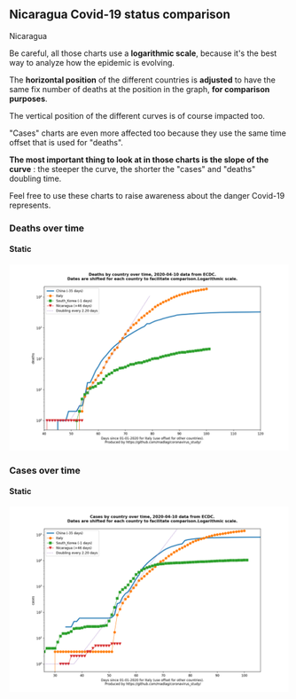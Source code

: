 ## Nicaragua Covid-19 status comparison 

Nicaragua



Be careful, all those charts use a **logarithmic scale**, because it's the best way to analyze how the epidemic is evolving.
 
The **horizontal position** of the different countries is **adjusted** to have the same fix number of deaths at the position in the graph, **for comparison purposes**.

The vertical position of the different curves is of course impacted too.

"Cases" charts are even more affected too because they use the same time offset that is used for "deaths".

**The most important thing to look at in those charts is the slope of the curve** : the steeper the curve, the shorter the "cases" and "deaths" doubling time.

Feel free to use these charts to raise awareness about the danger Covid-19 represents. 


 
### Deaths over time
 
#### Static
![Nicaragua covid-19 deaths static chart](https://raw.githubusercontent.com/madlag/coronavirus_study/master/notebooks/graphs/2020-04-10/countries/Nicaragua/2020-04-10_Nicaragua_deaths.png "Nicaragua covid-19 deaths static chart")   

 
### Cases over time
 
#### Static
![Nicaragua covid-19 cases static chart](https://raw.githubusercontent.com/madlag/coronavirus_study/master/notebooks/graphs/2020-04-10/countries/Nicaragua/2020-04-10_Nicaragua_cases.png "Nicaragua covid-19 cases static chart")   

